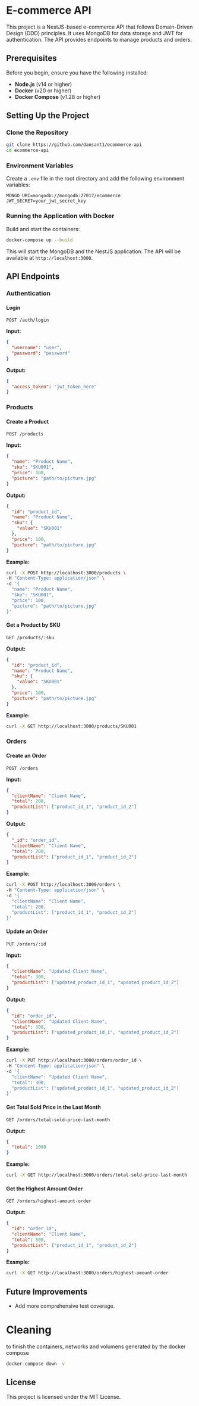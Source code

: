 
# E-commerce API

This project is a NestJS-based e-commerce API that follows Domain-Driven Design (DDD) principles. It uses MongoDB for data storage and JWT for authentication. The API provides endpoints to manage products and orders.

## Prerequisites

Before you begin, ensure you have the following installed:

- **Node.js** (v14 or higher)
- **Docker** (v20 or higher)
- **Docker Compose** (v1.28 or higher)

## Setting Up the Project

### Clone the Repository

```bash
git clone https://github.com/dansant1/ecommerce-api
cd ecommerce-api
```

### Environment Variables

Create a `.env` file in the root directory and add the following environment variables:

```
MONGO_URI=mongodb://mongodb:27017/ecommerce
JWT_SECRET=your_jwt_secret_key
```

### Running the Application with Docker

Build and start the containers:

```bash
docker-compose up --build
```

This will start the MongoDB and the NestJS application. The API will be available at `http://localhost:3000`.

## API Endpoints

### Authentication

#### Login
```
POST /auth/login
```
**Input:**
```json
{
  "username": "user",
  "password": "password"
}
```

**Output:**
```json
{
  "access_token": "jwt_token_here"
}
```

### Products

#### Create a Product
```
POST /products
```
**Input:**
```json
{
  "name": "Product Name",
  "sku": "SKU001",
  "price": 100,
  "picture": "path/to/picture.jpg"
}
```

**Output:**
```json
{
  "id": "product_id",
  "name": "Product Name",
  "sku": {
    "value": "SKU001"
  }, 
  "price": 100,
  "picture": "path/to/picture.jpg"
}
```

**Example:**
```bash
curl -X POST http://localhost:3000/products \
-H "Content-Type: application/json" \
-d '{
  "name": "Product Name",
  "sku": "SKU001",
  "price": 100,
  "picture": "path/to/picture.jpg"
}'
```

#### Get a Product by SKU
```
GET /products/:sku
```

**Output:**
```json
{
  "id": "product_id",
  "name": "Product Name",
  "sku": {
    "value": "SKU001"
  },
  "price": 100,
  "picture": "path/to/picture.jpg"
}
```

**Example:**
```bash
curl -X GET http://localhost:3000/products/SKU001
```

### Orders

#### Create an Order
```
POST /orders
```
**Input:**
```json
{
  "clientName": "Client Name",
  "total": 200,
  "productList": ["product_id_1", "product_id_2"]
}
```

**Output:**
```json
{
  "_id": "order_id",
  "clientName": "Client Name",
  "total": 200,
  "productList": ["product_id_1", "product_id_2"]
}
```

**Example:**
```bash
curl -X POST http://localhost:3000/orders \
-H "Content-Type: application/json" \
-d '{
  "clientName": "Client Name",
  "total": 200,
  "productList": ["product_id_1", "product_id_2"]
}'
```

#### Update an Order
```
PUT /orders/:id
```
**Input:**
```json
{
  "clientName": "Updated Client Name",
  "total": 300,
  "productList": ["updated_product_id_1", "updated_product_id_2"]
}
```

**Output:**
```json
{
  "id": "order_id",
  "clientName": "Updated Client Name",
  "total": 300,
  "productList": ["updated_product_id_1", "updated_product_id_2"]
}
```

**Example:**
```bash
curl -X PUT http://localhost:3000/orders/order_id \
-H "Content-Type: application/json" \
-d '{
  "clientName": "Updated Client Name",
  "total": 300,
  "productList": ["updated_product_id_1", "updated_product_id_2"]
}'
```

#### Get Total Sold Price in the Last Month
```
GET /orders/total-sold-price-last-month
```

**Output:**
```json
{
  "total": 1000
}
```

**Example:**
```bash
curl -X GET http://localhost:3000/orders/total-sold-price-last-month
```

#### Get the Highest Amount Order
```
GET /orders/highest-amount-order
```

**Output:**
```json
{
  "id": "order_id",
  "clientName": "Client Name",
  "total": 500,
  "productList": ["product_id_1", "product_id_2"]
}
```

**Example:**
```bash
curl -X GET http://localhost:3000/orders/highest-amount-order
```

## Future Improvements

- Add more comprehensive test coverage.

# Cleaning
to finish the containers, networks and volumens generated by the docker compose

```bash
docker-compose down -v
```

## License

This project is licensed under the MIT License.
```

